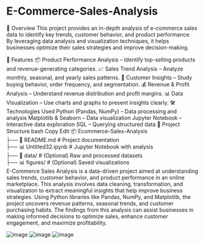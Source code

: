 # E-Commerce-Sales-Analysis
📌 Overview
This project provides an in-depth analysis of e-commerce sales data to identify key trends, customer behavior, and product performance. By leveraging data analysis and visualization techniques, it helps businesses optimize their sales strategies and improve decision-making.

📝 Features
📦 Product Performance Analysis – Identify top-selling products and revenue-generating categories.
📈 Sales Trend Analysis – Analyze monthly, seasonal, and yearly sales patterns.
👥 Customer Insights – Study buying behavior, order frequency, and segmentation.
💰 Revenue & Profit Analysis – Understand revenue distribution and profit margins.
📊 Data Visualization – Use charts and graphs to present insights clearly.
🛠️ Technologies Used
Python (Pandas, NumPy) – Data processing and analysis
Matplotlib & Seaborn – Data visualization
Jupyter Notebook – Interactive data exploration
SQL  – Querying structured data
📂 Project Structure
bash
Copy
Edit
📦 Ecommerce-Sales-Analysis  
 ├── 📜 README.md  # Project documentation  
 ├── 📊 Untitled32.ipynb  # Jupyter Notebook with analysis  
 ├── 📂 data/  # (Optional) Raw and processed datasets  
 ├── 📊 figures/  # (Optional) Saved visualizations  
E-Commerce Sales Analysis is a data-driven project aimed at understanding sales trends, customer behavior, and product performance in an online marketplace. This analysis involves data cleaning, transformation, and visualization to extract meaningful insights that help improve business strategies. Using Python libraries like Pandas, NumPy, and Matplotlib, the project uncovers revenue patterns, seasonal trends, and customer purchasing habits. The findings from this analysis can assist businesses in making informed decisions to optimize sales, enhance customer engagement, and maximize profitability.

![image](https://github.com/user-attachments/assets/0a6cc1bf-2a6a-4fc6-ba81-be19864d886c)
![image](https://github.com/user-attachments/assets/5798084c-a7da-46e6-851f-931f6e2e56e1)
![image](https://github.com/user-attachments/assets/808ac4e6-ecbd-4b85-beba-8f491290c32b)




